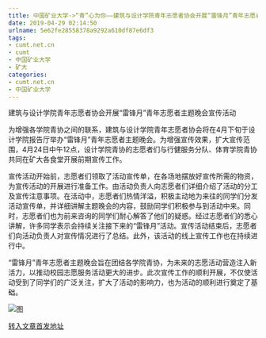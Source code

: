 ```yaml
---
title: 中国矿业大学->“青”心为你——建筑与设计学院青年志愿者协会开展“雷锋月”青年志愿者主题晚会宣传活动 | cumt.net.cn
date: 2019-04-29 02:14:50
urlname: 5e62fe28558378a9292a610df87e6df3
tags: 
- cumt.net.cn
- cumt
- 中国矿业大学
- 矿大
categories:
- cumt.net.cn
- 中国矿业大学
---
```


建筑与设计学院青年志愿者协会开展“雷锋月”青年志愿者主题晚会宣传活动

为增强各学院青协之间的联系，建筑与设计学院青年志愿者协会将在4月下旬于设计学院报告厅举办“雷锋月”青年志愿者主题晚会。为增强宣传效果，扩大宣传范围，4月24日中午12点，设计学院青协的志愿者们与行健服务分队、体育学院青协共同在矿大各食堂开展前期宣传工作。 

宣传活动开始前，志愿者们领取了活动宣传单，在各场地摆放好宣传所需的物资，为宣传活动的开展进行准备工作。由活动负责人向志愿者们详细介绍了活动的分工及宣传注意事项。在活动中，志愿者们热情洋溢，积极主动地为来往的同学们分发活动宣传单，并详细讲解主题晚会的内容，鼓励同学们积极参与到活动中来。同时，志愿者们也为前来咨询的同学们耐心解答了他们的疑惑。经过志愿者们的悉心讲解，许多同学表示会持续关注接下来的“雷锋月”活动。宣传活动结束后，志愿者们向活动负责人对宣传情况进行了总结。此外，该活动的线上宣传工作也在持续进行中。

“雷锋月”青年志愿者主题晚会旨在团结各学院青协，为未来的志愿活动营造注入新活力，以推动校园志愿服务活动更大的进步。此次宣传工作的顺利开展，不仅使活动受到了同学们的广泛关注，扩大了活动的影响力，也为活动的顺利进行奠定了基础。

![图](http://art.cumt.edu.cn/_upload/article/images/37/50/8db03df04cac84b4d6fc853173c8/e6769541-8a46-4c15-9f2e-153b0c38d9ad.jpg)

[转入文章首发地址](http://xwzx.cumt.edu.cn/f7/25/c523a522021/page.htm)